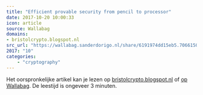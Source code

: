 ```yaml
---
title: "Efficient provable security from pencil to processor"
date: 2017-10-20 10:00:33
icon: article
source: Wallabag
domains:
- bristolcrypto.blogspot.nl
src_url: "https://wallabag.sanderdorigo.nl/share/6191974dd15eb5.70661504"
2017: "10"
categories:
    - "cryptography"
---
```

Het oorspronkelijke artikel kan je lezen op [bristolcrypto.blogspot.nl](https://bristolcrypto.blogspot.nl/2014/01/efficient-provable-security-from-pencil.html) of [op Wallabag](https://wallabag.sanderdorigo.nl/share/6191974dd15eb5.70661504). De leestijd is ongeveer 3 minuten.